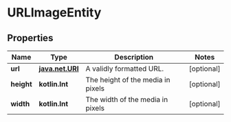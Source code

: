 
# URLImageEntity

## Properties
Name | Type | Description | Notes
------------ | ------------- | ------------- | -------------
**url** | [**java.net.URI**](java.net.URI.md) | A validly formatted URL. |  [optional]
**height** | **kotlin.Int** | The height of the media in pixels |  [optional]
**width** | **kotlin.Int** | The width of the media in pixels |  [optional]



